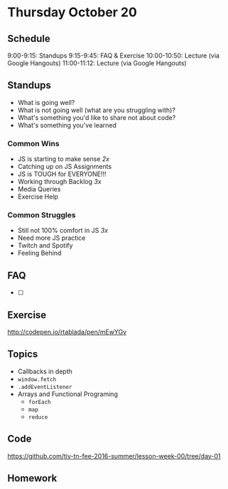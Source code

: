 # Thursday October 20

## Schedule

9:00-9:15: Standups
9:15-9:45: FAQ & Exercise
10:00-10:50: Lecture (via Google Hangouts)
11:00-11:12: Lecture (via Google Hangouts)

## Standups

* What is going well?
* What is not going well (what are you struggling with)?
* What's something you'd like to share not about code?
* What's something you've learned

### Common Wins

* JS is starting to make sense *2x*
* Catching up on JS Assignments
* JS is TOUGH for EVERYONE!!!
* Working through Backlog *3x*
* Media Queries
* Exercise Help

### Common Struggles

* Still not 100% comfort in JS *3x*
* Need more JS practice
* Twitch and Spotify
* Feeling Behind

## FAQ

* [ ]

## Exercise

http://codepen.io/rtablada/pen/mEwYGv

## Topics

* Callbacks in depth
* `window.fetch`
* `.addEventListener`
* Arrays and Functional Programing
  - `forEach`
  - `map`
  - `reduce`

## Code

https://github.com/tiy-tn-fee-2016-summer/lesson-week-00/tree/day-01

## Homework

